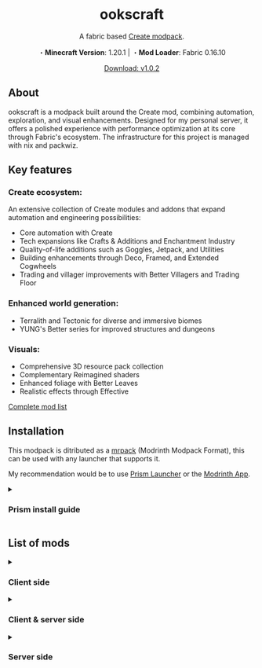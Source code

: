 <h1 align=center> ookscraft </h1>
<p align=center>A fabric based <a href="https://modrinth.com/mod/create-fabric">Create modpack</a>.
<p align=center> ・<strong>Minecraft Version</strong>: 1.20.1 | ・<strong>Mod Loader</strong>: Fabric 0.16.10</p>
<p align=center> <a href="https://github.com/ooks-io/ookscraft/releases/download/v1.0.2/ookscraft-v1.0.2.mrpack">Download: v1.0.2</a>

## About

ookscraft is a modpack built around the Create mod, combining automation,
exploration, and visual enhancements. Designed for my personal server, it offers
a polished experience with performance optimization at its core through Fabric's
ecosystem. The infrastructure for this project is managed with nix and packwiz.

## Key features

### Create ecosystem:

An extensive collection of Create modules and addons that expand automation and
engineering possibilities:

- Core automation with Create
- Tech expansions like Crafts & Additions and Enchantment Industry
- Quality-of-life additions such as Goggles, Jetpack, and Utilities
- Building enhancements through Deco, Framed, and Extended Cogwheels
- Trading and villager improvements with Better Villagers and Trading Floor

### Enhanced world generation:

- Terralith and Tectonic for diverse and immersive biomes
- YUNG's Better series for improved structures and dungeons

### Visuals:

- Comprehensive 3D resource pack collection
- Complementary Reimagined shaders
- Enhanced foliage with Better Leaves
- Realistic effects through Effective

[Complete mod list](#list-of-mods)

## Installation

This modpack is ditributed as a
[mrpack](https://support.modrinth.com/en/articles/8802351-modrinth-modpack-format-mrpack)
(Modrinth Modpack Format), this can be used with any launcher that supports it.

My recommendation would be to use
[Prism Launcher](https://prismlauncher.org/download) or the
[Modrinth App](https://modrinth.com/app).

<details markdown="1">
  <summary><h3>Prism install guide</h3></summary>

1. Install the [Prism Launcher](https://prismlauncher.org/download)
2. Click the `Add Instance` button
3. Go to `Import`
4. Here you can either:

- Enter the following URL into the import field:
  `https://github.com/ooks-io/ookscraft/releases/download/v1.0.2/ookscraft-v1.0.2.mrpack`
- Download the latest
  [release](https://github.com/ooks-io/ookscraft/releases/download/v1.0.2/ookscraft-v1.0.2.mrpack),
  browse and select the downloaded mrpack file.

5. Go to settings and under `java` ensure `Autodetect Java version` is checked.
6. You can now launch the and play the modpack

If you would like to modify the modpack (add/remove mods, resource packs,
shaders), right click the instance and select `Edit`.

</details>

## List of mods

<details>
<summary><h3>Client side</h3></summary>

#### Resource packs

- [3D crops Revamped](https://modrinth.com/resourcepack/3d-crops)
- [3D Models (UltiCraft Sandalone)](https://modrinth.com/resourcepack/ulticraft-models-3d)
- [3D Redstone Wires](https://modrinth.com/resourcepack/gn-redstone3d)
- [Remodeled Doors 3D](https://modrinth.com/resourcepack/remodeled-doors)
- [Motschen's Better Leaves](https://modrinth.com/resourcepack/better-leaves)
- [Better Lanterns](https://modrinth.com/resourcepack/better-lanterns)
- [Compact Font](https://modrinth.com/resourcepack/compact-font)

#### Shaders

- [Complementary Shaders - Reimagined](https://modrinth.com/shader/complementary-reimagined)

#### Mods

##### Libraries

- [Fusion](https://modrinth.com/mod/fusion-connected-textures)
- [Melody](https://modrinth.com/mod/melody)

##### QoL

- [Bridging Mod](https://modrinth.com/mod/bridging-mod)
- [Better Third Person](https://modrinth.com/mod/better-third-person)
- [ClickThrough Plus](https://modrinth.com/plugin/click)

##### UI

- [AppleSkin](https://modrinth.com/mod/appleskin)
- [Loot Journal](https://modrinth.com/mod/loot-journal)
- [Mod Menu](https://modrinth.com/mod/modmenu)
- [Mouse Tweaks](https://modrinth.com/mod/mouse-tweaks)
- [Simple HUD Enhanced](https://modrinth.com/mod/simple-hud-enhanced)

##### Visuals

- [Effective](https://modrinth.com/mod/effective)
- [Iris & Oculus Flywheel Compat](https://modrinth.com/mod/iris-flw-compat)
- [Iris Shaders](https://modrinth.com/mod/iris)
- [Distant Horizons](https://modrinth.com/mod/distanthorizons)
- [Particle Rain](https://modrinth.com/mod/particle-rain)
- [Subtle Effects](https://modrinth.com/mod/subtle-effects)

##### Sounds

- [ImmersiveThunder](https://modrinth.com/mod/immersivethunder)
- [Sound](https://modrinth.com/mod/sound)

##### Optimization

- [BetterGrassify](https://modrinth.com/mod/bettergrassify)
- [Entity Model Features](https://modrinth.com/mod/entity-model-features)
- [Entity Texture Features](https://modrinth.com/mod/entitytexturefeatures)
- [Cull Leaves](https://modrinth.com/mod/cull-leaves)
- [Entity Culling](https://modrinth.com/mod/entityculling)
- [ImmediatelyFast](https://modrinth.com/mod/immediatelyfast)
- [Indium](https://modrinth.com/mod/indium)
- [More Culling](https://modrinth.com/mod/moreculling)
- [Sodium](https://modrinth.com/mod/sodium)
- [Dynamic FPS](https://modrinth.com/mod/dynamic-fps)

</details>

<details>
<summary><h3>Client & server side</h3></summary>

#### Mods

##### Libraries

- [Architectury API](https://modrinth.com/mod/architectury-api)
- [AzureLib](https://modrinth.com/mod/azurelib)
- [bad packets](https://modrinth.com/mod/badpackets)
- [Cloth Config API](https://modrinth.com/mod/cloth-config)
- [Fabric API](https://modrinth.com/mod/fabric-api)
- [Fabric Language Kotlin](https://modrinth.com/mod/fabric-language-kotlin)
- [Forge Config API Port](https://modrinth.com/mod/forge-config-api-port)
- [Geckolib](https://modrinth.com/mod/geckolib)
- [Kiwi](https://modrinth.com/mod/kiwi)
- [Konkrete](https://modrinth.com/mod/konkrete)
- [Patchouli](https://modrinth.com/mod/patchouli)
- [Puzzles Lib](https://modrinth.com/mod/puzzles-lib)
- [SmartBrainLib](https://modrinth.com/mod/smartbrainlib)
- [Sophisticated Core](https://modrinth.com/mod/sophisticated-core)
- [TerraBlender](https://modrinth.com/mod/terrablender)
- [YACL](https://modrinth.com/mod/yacl)
- [YUNG's API](https://modrinth.com/mod/yungs-api)
- [Fzzy Config](https://modrinth.com/mod/fzzy-config)
- [M.R.U](https://modrinth.com/mod/mru)

##### Admin

- [Chunky](https://modrinth.com/plugin/chunky)
- [No Chat Reports](https://modrinth.com/mod/no-chat-reports)

##### Utilities

- [Chalk (Fabric)](https://modrinth.com/mod/chalk)
- [JourneyMap](https://modrinth.com/mod/journeymap)
- [Just Enough Items](https://modrinth.com/mod/jei)
- [Vanilla Refresh](https://modrinth.com/mod/vanilla-refresh)
- [Carpet](https://modrinth.com/mod/carpet)

##### UI

- [AppleSkin](https://modrinth.com/mod/appleskin)
- [Inventory Management](https://modrinth.com/mod/inventory-management)
- [Trade Cycling](https://modrinth.com/mod/trade-cycling)
- [WTHIT](https://modrinth.com/mod/wthit)

##### Optimization

- [Concurrent Chunk Management Engine (Fabric)](https://modrinth.com/mod/c2me-fabric)
- [Lithium](https://modrinth.com/mod/lithium)
- [Memory Leak Fix](https://modrinth.com/mod/memoryleakfix)
- [ModernFix](https://modrinth.com/mod/modernfix)
- [FerriteCore](https://modrinth.com/mod/ferrite-core)

##### World generation

- [Friends & Foes](https://modrinth.com/mod/friends-and-foes)
- [Mobs of Mythology](https://modrinth.com/mod/mobs-of-mythology)
- [Mythic Mounts](https://modrinth.com/mod/mythic-mounts)
- [Naturalist](https://modrinth.com/mod/naturalist)
- [Wildlife](https://modrinth.com/mod/wildlife)

##### Gameplay

- [Comforts](https://modrinth.com/mod/comforts)
- [Create Fabric](https://modrinth.com/mod/create-fabric)
- [Create Crafts & Additions](https://modrinth.com/mod/createaddition)
- [Create Deco](https://modrinth.com/mod/create-deco)
- [Create Enchantment Industry Fabric](https://modrinth.com/mod/create-enchantment-industry-fabric)
- [Create Goggles](https://modrinth.com/mod/create-goggles)
- [Create Jetpack](https://modrinth.com/mod/create-jetpack)
- [Create Ore Excavation](https://modrinth.com/mod/create-ore-excavation)
- [Create Utilities](https://modrinth.com/mod/create-utilities)
- [Create: Bells & Whistles](https://modrinth.com/mod/bellsandwhistles)
- [Create: Ultimate Factory](https://modrinth.com/mod/create-ultimate-factory)
- [Create: Trimmed](https://modrinth.com/mod/create-trimmed)
- [Create: Copper & Zinc](https://modrinth.com/mod/create-copper-zinc)
- [Create: Better Villagers](https://modrinth.com/mod/create-better-villagers)
- [Create: Copycats+](https://modrinth.com/mod/copycats)
- [Create: Extended Cogwheels](https://modrinth.com/mod/extended-cogwheels)
- [Create: Framed](https://modrinth.com/mod/create-framed)
- [Create: Power Loader](https://modrinth.com/mod/create-power-loader)
- [Create: Steam 'n' Rails](https://modrinth.com/mod/create-steam-n-rails)
- [Create: Trading Floor](https://modrinth.com/mod/create-trading-floor)
- [Easy Anvils](https://modrinth.com/mod/easy-anvils)
- [Easy Magic](https://modrinth.com/mod/easy-magic)
- [Farmer's Delight](https://modrinth.com/mod/farmers-delight-fabric)
- [ReFramed](https://modrinth.com/mod/reframed)
- [Sophisticated Backpacks](https://modrinth.com/mod/sophisticated-backpacks)

</details>

<details>
<summary><h3>Server side</h3></summary>

#### Mods

##### Libraries

- [Lithostitched](https://modrinth.com/mod/lithostitched)

##### World generation

- [Dungeons and Taverns](https://modrinth.com/mod/dungeons-and-taverns)
- [Sparse Structures](https://modrinth.com/mod/sparsestructures)
- [Tectonic](https://modrinth.com/mod/tectonic)
- [Terralith](https://modrinth.com/mod/terralith)
- [YUNG's Better Desert Temples](https://modrinth.com/mod/yungs-better-desert-temples)
- [YUNG's Better Dungeons](https://modrinth.com/mod/yungs-better-dungeons)
- [YUNG's Better Jungle Temples](https://modrinth.com/mod/yungs-better-jungle-temples)
- [YUNG's Better Nether Fortresses](https://modrinth.com/mod/yungs-better-nether-fortresses)
- [YUNG's Better Ocean Monuments](https://modrinth.com/mod/yungs-better-ocean-monuments)
- [YUNG's Better Strongholds](https://modrinth.com/mod/yungs-better-strongholds)
- [YUNG's Better Witch Huts](https://modrinth.com/mod/yungs-better-witch-huts)
- [YUNG's Bridges](https://modrinth.com/mod/yungs-bridges)
- [YUNG's Cave Biomes](https://modrinth.com/mod/yungs-better-caves)
- [YUNG's Cave Biomes Delight](https://modrinth.com/datapack/cave-biomes-delight)
- [YUNG's Extras](https://modrinth.com/mod/yungs-extras)

##### Utilities

- [Companion](https://modrinth.com/mod/companion)

##### Optimization

- [Noisium](https://modrinth.com/mod/noisium)

</details>
